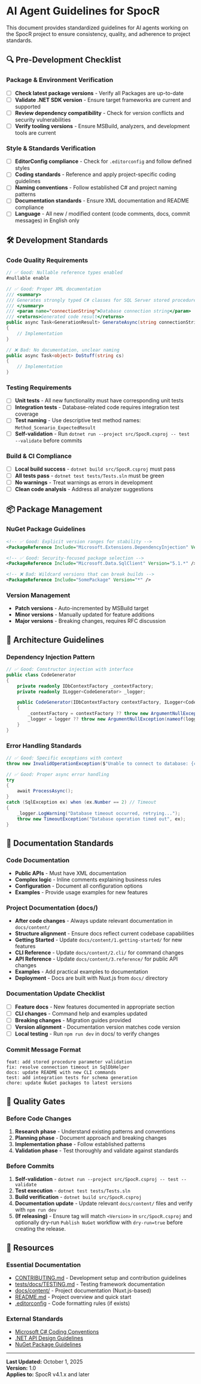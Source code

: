 # AI Agent Guidelines for SpocR

This document provides standardized guidelines for AI agents working on the SpocR project to ensure consistency, quality, and adherence to project standards.

## 🔍 Pre-Development Checklist

### Package & Environment Verification

- [ ] **Check latest package versions** - Verify all Packages are up-to-date
- [ ] **Validate .NET SDK version** - Ensure target frameworks are current and supported
- [ ] **Review dependency compatibility** - Check for version conflicts and security vulnerabilities
- [ ] **Verify tooling versions** - Ensure MSBuild, analyzers, and development tools are current

### Style & Standards Verification

- [ ] **EditorConfig compliance** - Check for `.editorconfig` and follow defined styles
- [ ] **Coding standards** - Reference and apply project-specific coding guidelines
- [ ] **Naming conventions** - Follow established C# and project naming patterns
- [ ] **Documentation standards** - Ensure XML documentation and README compliance
- [ ] **Language** - All new / modified content (code comments, docs, commit messages) in English only

## 🛠️ Development Standards

### Code Quality Requirements

```csharp
// ✅ Good: Nullable reference types enabled
#nullable enable

// ✅ Good: Proper XML documentation
/// <summary>
/// Generates strongly typed C# classes for SQL Server stored procedures
/// </summary>
/// <param name="connectionString">Database connection string</param>
/// <returns>Generated code result</returns>
public async Task<GenerationResult> GenerateAsync(string connectionString)
{
    // Implementation
}

// ❌ Bad: No documentation, unclear naming
public async Task<object> DoStuff(string cs)
{
    // Implementation
}
```

### Testing Requirements

- [ ] **Unit tests** - All new functionality must have corresponding unit tests
- [ ] **Integration tests** - Database-related code requires integration test coverage
- [ ] **Test naming** - Use descriptive test method names: `Method_Scenario_ExpectedResult`
- [ ] **Self-validation** - Run `dotnet run --project src/SpocR.csproj -- test --validate` before commits

### Build & CI Compliance

- [ ] **Local build success** - `dotnet build src/SpocR.csproj` must pass
- [ ] **All tests pass** - `dotnet test tests/Tests.sln` must be green
- [ ] **No warnings** - Treat warnings as errors in development
- [ ] **Clean code analysis** - Address all analyzer suggestions

## 📦 Package Management

### NuGet Package Guidelines

```xml
<!-- ✅ Good: Explicit version ranges for stability -->
<PackageReference Include="Microsoft.Extensions.DependencyInjection" Version="9.0.*" />

<!-- ✅ Good: Security-focused package selection -->
<PackageReference Include="Microsoft.Data.SqlClient" Version="5.1.*" />

<!-- ❌ Bad: Wildcard versions that can break builds -->
<PackageReference Include="SomePackage" Version="*" />
```

### Version Management

- **Patch versions** - Auto-incremented by MSBuild target
- **Minor versions** - Manually updated for feature additions
- **Major versions** - Breaking changes, requires RFC discussion

## 🔧 Architecture Guidelines

### Dependency Injection Pattern

```csharp
// ✅ Good: Constructor injection with interface
public class CodeGenerator
{
    private readonly IDbContextFactory _contextFactory;
    private readonly ILogger<CodeGenerator> _logger;

    public CodeGenerator(IDbContextFactory contextFactory, ILogger<CodeGenerator> logger)
    {
        _contextFactory = contextFactory ?? throw new ArgumentNullException(nameof(contextFactory));
        _logger = logger ?? throw new ArgumentNullException(nameof(logger));
    }
}
```

### Error Handling Standards

```csharp
// ✅ Good: Specific exceptions with context
throw new InvalidOperationException($"Unable to connect to database: {connectionString}");

// ✅ Good: Proper async error handling
try
{
    await ProcessAsync();
}
catch (SqlException ex) when (ex.Number == 2) // Timeout
{
    _logger.LogWarning("Database timeout occurred, retrying...");
    throw new TimeoutException("Database operation timed out", ex);
}
```

## 📝 Documentation Standards

### Code Documentation

- **Public APIs** - Must have XML documentation
- **Complex logic** - Inline comments explaining business rules
- **Configuration** - Document all configuration options
- **Examples** - Provide usage examples for new features

### Project Documentation (docs/)

- **After code changes** - Always update relevant documentation in `docs/content/`
- **Structure alignment** - Ensure docs reflect current codebase capabilities
- **Getting Started** - Update `docs/content/1.getting-started/` for new features
- **CLI Reference** - Update `docs/content/2.cli/` for command changes
- **API Reference** - Update `docs/content/3.reference/` for public API changes
- **Examples** - Add practical examples to documentation
- **Deployment** - Docs are built with Nuxt.js from `docs/` directory

### Documentation Update Checklist

- [ ] **Feature docs** - New features documented in appropriate section
- [ ] **CLI changes** - Command help and examples updated
- [ ] **Breaking changes** - Migration guides provided
- [ ] **Version alignment** - Documentation version matches code version
- [ ] **Local testing** - Run `npm run dev` in docs/ to verify changes

### Commit Message Format

```
feat: add stored procedure parameter validation
fix: resolve connection timeout in SqlDbHelper
docs: update README with new CLI commands
test: add integration tests for schema generation
chore: update NuGet packages to latest versions
```

## 🚦 Quality Gates

### Before Code Changes

1. **Research phase** - Understand existing patterns and conventions
2. **Planning phase** - Document approach and breaking changes
3. **Implementation phase** - Follow established patterns
4. **Validation phase** - Test thoroughly and validate against standards

### Before Commits

1. **Self-validation** - `dotnet run --project src/SpocR.csproj -- test --validate`
2. **Test execution** - `dotnet test tests/Tests.sln`
3. **Build verification** - `dotnet build src/SpocR.csproj`
4. **Documentation update** - Update relevant `docs/content/` files and verify with `npm run dev`
5. **(If releasing)** - Ensure tag will match `<Version>` in `src/SpocR.csproj` and optionally dry-run `Publish NuGet` workflow with `dry-run=true` before creating the release.

## 🔗 Resources

### Essential Documentation

- [CONTRIBUTING.md](../CONTRIBUTING.md) - Development setup and contribution guidelines
- [tests/docs/TESTING.md](../tests/docs/TESTING.md) - Testing framework documentation
- [docs/content/](../docs/content/) - Project documentation (Nuxt.js-based)
- [README.md](../README.md) - Project overview and quick start
- [.editorconfig](../.editorconfig) - Code formatting rules (if exists)

### External Standards

- [Microsoft C# Coding Conventions](https://docs.microsoft.com/en-us/dotnet/csharp/fundamentals/coding-style/coding-conventions)
- [.NET API Design Guidelines](https://docs.microsoft.com/en-us/dotnet/standard/design-guidelines/)
- [NuGet Package Guidelines](https://docs.microsoft.com/en-us/nuget/create-packages/package-authoring-best-practices)

---

**Last Updated:** October 1, 2025  
**Version:** 1.0  
**Applies to:** SpocR v4.1.x and later
